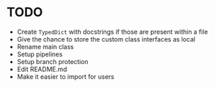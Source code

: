 # TODO

- Create `TypedDict` with docstrings if those are present within a file
- Give the chance to store the custom class interfaces as local
- Rename main class
- Setup pipelines
- Setup branch protection
- Edit README.md
- Make it easier to import for users